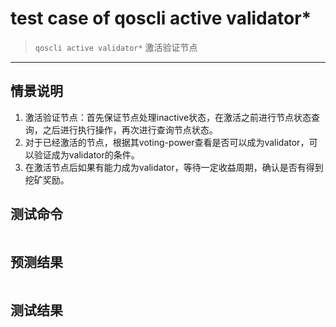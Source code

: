 # test case of qoscli active validator*

> `qoscli active validator*` 激活验证节点

---

## 情景说明

1. 激活验证节点：首先保证节点处理inactive状态，在激活之前进行节点状态查询，之后进行执行操作，再次进行查询节点状态。
2. 对于已经激活的节点，根据其voting-power查看是否可以成为validator，可以验证成为validator的条件。
3. 在激活节点后如果有能力成为validator，等待一定收益周期，确认是否有得到挖矿奖励。

## 测试命令

```bash

```

## 预测结果

```bash

```

## 测试结果

```bash

```
